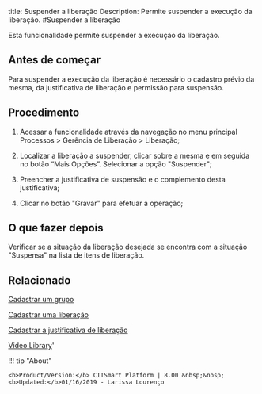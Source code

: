 title:  Suspender a liberação 
Description: Permite suspender a execução da liberação. 
#Suspender a liberação

Esta funcionalidade permite suspender a execução da liberação.

Antes de começar
----------------

Para suspender a execução da liberação é necessário o cadastro
prévio da mesma, da justificativa de liberação e permissão para
suspensão.

Procedimento 
-------------

1.  Acessar a funcionalidade através da navegação no menu principal Processos \>
    Gerência de Liberação \> Liberação;

2.  Localizar a liberação a suspender, clicar sobre a mesma e em
    seguida no botão “Mais Opções”. Selecionar a opção "Suspender";

3.  Preencher a justificativa de suspensão e o complemento desta justificativa;

4.  Clicar no botão "Gravar" para efetuar a operação;

O que fazer depois
------------------

Verificar se a situação da liberação desejada se encontra com a
situação "Suspensa" na lista de itens de liberação.  

Relacionado
-----------

[Cadastrar um grupo](/pt-br/citsmart-platform-8/initial-settings/access-settings/user/register-groups.html)

[Cadastrar uma liberação](/pt-br/citsmart-platform-8/processes/release/use/register-release-request.html)

[Cadastrar a justificativa de liberação](/pt-br/citsmart-platform-8/processes/release/use/release-justification.html)

<i class='fa fa-youtube-play  fa-2x' style='color:#97ce17;vertical-align: middle;'> </i> [Video Library](https://www.youtube.com/playlist?list=PLB5qK2uzf2RPc9F3kW8T8Mw2rtMylBEWC)'

!!! tip "About"

    <b>Product/Version:</b> CITSmart Platform | 8.00 &nbsp;&nbsp;
    <b>Updated:</b>01/16/2019 - Larissa Lourenço
